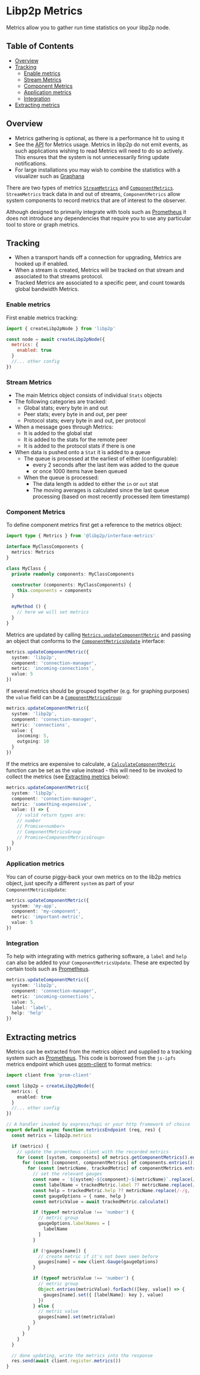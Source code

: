 # Libp2p Metrics <!-- omit in toc -->

Metrics allow you to gather run time statistics on your libp2p node.

## Table of Contents  <!-- omit in toc -->

- [Overview](#overview)
- [Tracking](#tracking)
  - [Enable metrics](#enable-metrics)
  - [Stream Metrics](#stream-metrics)
  - [Component Metrics](#component-metrics)
  - [Application metrics](#application-metrics)
  - [Integration](#integration)
- [Extracting metrics](#extracting-metrics)

## Overview

- Metrics gathering is optional, as there is a performance hit to using it
- See the [API](./API.md) for Metrics usage. Metrics in libp2p do not emit events, as such applications wishing to read Metrics will need to do so actively. This ensures that the system is not unnecessarily firing update notifications.
- For large installations you may wish to combine the statistics with a visualizer such as [Graphana](https://grafana.com/)

There are two types of metrics [`StreamMetrics`](https://github.com/libp2p/js-libp2p-interfaces/blob/master/packages/interface-metrics/src/index.ts#L66-L115) and [`ComponentMetrics`](https://github.com/libp2p/js-libp2p-interfaces/blob/master/packages/interface-metrics/src/index.ts#L183-L193). `StreamMetrics` track data in and out of streams, `ComponentMetrics` allow system components to record metrics that are of interest to the observer.

Although designed to primarily integrate with tools such as [Prometheus](https://prometheus.io/) it does not introduce any dependencies that require you to use any particular tool to store or graph metrics.

## Tracking

- When a transport hands off a connection for upgrading, Metrics are hooked up if enabled.
- When a stream is created, Metrics will be tracked on that stream and associated to that streams protocol.
- Tracked Metrics are associated to a specific peer, and count towards global bandwidth Metrics.

### Enable metrics

First enable metrics tracking:

```js
import { createLibp2pNode } from 'libp2p'

const node = await createLibp2pNode({
  metrics: {
    enabled: true
  }
  //... other config
})
```

### Stream Metrics

- The main Metrics object consists of individual `Stats` objects
- The following categories are tracked:
  - Global stats; every byte in and out
  - Peer stats; every byte in and out, per peer
  - Protocol stats; every byte in and out, per protocol
- When a message goes through Metrics:
  - It is added to the global stat
  - It is added to the stats for the remote peer
  - It is added to the protocol stats if there is one
- When data is pushed onto a `Stat` it is added to a queue
  - The queue is processed at the earliest of either (configurable):
    - every 2 seconds after the last item was added to the queue
    - or once 1000 items have been queued
  - When the queue is processed:
    - The data length is added to either the `in` or `out` stat
    - The moving averages is calculated since the last queue processing (based on most recently processed item timestamp)

### Component Metrics

To define component metrics first get a reference to the metrics object:

```ts
import type { Metrics } from '@libp2p/interface-metrics'

interface MyClassComponents {
  metrics: Metrics
}

class MyClass {
  private readonly components: MyClassComponents

  constructor (components: MyClassComponents) {
    this.components = components
  }

  myMethod () {
    // here we will set metrics
  }
}
```

Metrics are updated by calling [`Metrics.updateComponentMetric`](https://github.com/libp2p/js-libp2p-interfaces/blob/master/packages/interface-metrics/src/index.ts#L192) and passing an object that conforms to the [`ComponentMetricsUpdate`](https://github.com/libp2p/js-libp2p-interfaces/blob/master/packages/interface-metrics/src/index.ts#L122-L152) interface:

```ts
metrics.updateComponentMetric({
  system: 'libp2p',
  component: 'connection-manager',
  metric: 'incoming-connections',
  value: 5
})
```

If several metrics should be grouped together (e.g. for graphing purposes) the `value` field can be a [`ComponentMetricsGroup`](https://github.com/libp2p/js-libp2p-interfaces/blob/master/packages/interface-metrics/src/index.ts#L159):

```ts
metrics.updateComponentMetric({
  system: 'libp2p',
  component: 'connection-manager',
  metric: 'connections',
  value: {
    incoming: 5,
    outgoing: 10
  }
})
```

If the metrics are expensive to calculate, a [`CalculateComponentMetric`](https://github.com/libp2p/js-libp2p-interfaces/blob/master/packages/interface-metrics/src/index.ts#L164) function can be set as the value instead - this will need to be invoked to collect the metrics (see [Extracting metrics](#extracting-metrics) below):

```ts
metrics.updateComponentMetric({
  system: 'libp2p',
  component: 'connection-manager',
  metric: 'something-expensive',
  value: () => {
    // valid return types are:
    // number
    // Promise<number>
    // ComponentMetricsGroup
    // Promise<ComponentMetricsGroup>
  }
})
```

### Application metrics

You can of course piggy-back your own metrics on to the lib2p metrics object, just specify a different `system` as part of your `ComponentMetricsUpdate`:

```ts
metrics.updateComponentMetric({
  system: 'my-app',
  component: 'my-component',
  metric: 'important-metric',
  value: 5
})
```

### Integration

To help with integrating with metrics gathering software, a `label` and `help` can also be added to your `ComponentMetricsUpdate`. These are expected by certain tools such as [Prometheus](https://prometheus.io/).

```ts
metrics.updateComponentMetric({
  system: 'libp2p',
  component: 'connection-manager',
  metric: 'incoming-connections',
  value: 5,
  label: 'label',
  help: 'help'
})
```

## Extracting metrics

Metrics can be extracted from the metrics object and supplied to a tracking system such as [Prometheus](https://prometheus.io/). This code is borrowed from the `js-ipfs` metrics endpoint which uses [prom-client](https://www.npmjs.com/package/prom-client) to format metrics:

```ts
import client from 'prom-client'

const libp2p = createLibp2pNode({
  metrics: {
    enabled: true
  }
  //... other config
})

// A handler invoked by express/hapi or your http framework of choice
export default async function metricsEndpoint (req, res) {
  const metrics = libp2p.metrics

  if (metrics) {
    // update the prometheus client with the recorded metrics
    for (const [system, components] of metrics.getComponentMetrics().entries()) {
      for (const [component, componentMetrics] of components.entries()) {
        for (const [metricName, trackedMetric] of componentMetrics.entries()) {
          // set the relevant gauges
          const name = `${system}-${component}-${metricName}`.replace(/-/g, '_')
          const labelName = trackedMetric.label ?? metricName.replace(/-/g, '_')
          const help = trackedMetric.help ?? metricName.replace(/-/g, '_')
          const gaugeOptions = { name, help }
          const metricValue = await trackedMetric.calculate()

          if (typeof metricValue !== 'number') {
            // metric group
            gaugeOptions.labelNames = [
              labelName
            ]
          }

          if (!gauges[name]) {
            // create metric if it's not been seen before
            gauges[name] = new client.Gauge(gaugeOptions)
          }

          if (typeof metricValue !== 'number') {
            // metric group
            Object.entries(metricValue).forEach(([key, value]) => {
              gauges[name].set({ [labelName]: key }, value)
            })
          } else {
            // metric value
            gauges[name].set(metricValue)
          }
        }
      }
    }
  }

  // done updating, write the metrics into the response
  res.send(await client.register.metrics())
}
```
